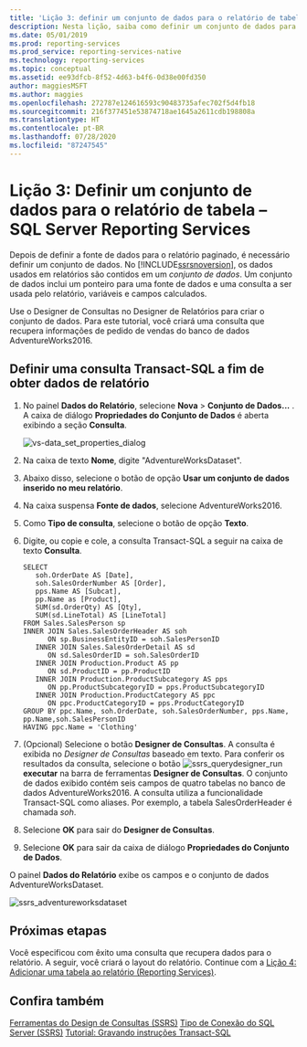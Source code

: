 ```yaml
---
title: 'Lição 3: definir um conjunto de dados para o relatório de tabela | Microsoft Docs'
description: Nesta lição, saiba como definir um conjunto de dados para o relatório de tabela no SSRS (SQL Server Reporting Services).
ms.date: 05/01/2019
ms.prod: reporting-services
ms.prod_service: reporting-services-native
ms.technology: reporting-services
ms.topic: conceptual
ms.assetid: ee93dfcb-8f52-4d63-b4f6-0d38e00fd350
author: maggiesMSFT
ms.author: maggies
ms.openlocfilehash: 272787e124616593c90483735afec702f5d4fb18
ms.sourcegitcommit: 216f377451e53874718ae1645a2611cdb198808a
ms.translationtype: HT
ms.contentlocale: pt-BR
ms.lasthandoff: 07/28/2020
ms.locfileid: "87247545"
---
```

# <a name="lesson-3-define-a-dataset-for-the-table-report---sql-server-reporting-services"></a>Lição 3: Definir um conjunto de dados para o relatório de tabela – SQL Server Reporting Services

Depois de definir a fonte de dados para o relatório paginado, é necessário definir um conjunto de dados. No [!INCLUDE[ssrsnoversion](../includes/ssrsnoversion-md.md)], os dados usados em relatórios são contidos em um *conjunto de dados*. Um conjunto de dados inclui um ponteiro para uma fonte de dados e uma consulta a ser usada pelo relatório, variáveis e campos calculados.

Use o Designer de Consultas no Designer de Relatórios para criar o conjunto de dados. Para este tutorial, você criará uma consulta que recupera informações de pedido de vendas do banco de dados AdventureWorks2016.

## <a name="define-a-transact-sql-query-for-report-data"></a>Definir uma consulta Transact-SQL a fim de obter dados de relatório  

1. No painel **Dados do Relatório**, selecione **Nova** > **Conjunto de Dados...** . A caixa de diálogo **Propriedades do Conjunto de Dados** é aberta exibindo a seção **Consulta**.

    ![vs-data_set_properties_dialog](media/lesson-3-defining-a-dataset-for-the-table-report-reporting-services/vs-dataset-properties-dialog.png)

2. Na caixa de texto **Nome**, digite "AdventureWorksDataset".

3. Abaixo disso, selecione o botão de opção **Usar um conjunto de dados inserido no meu relatório**.

4. Na caixa suspensa **Fonte de dados**, selecione AdventureWorks2016.

5. Como **Tipo de consulta**, selecione o botão de opção **Texto**.

6. Digite, ou copie e cole, a consulta Transact-SQL a seguir na caixa de texto **Consulta**.

    ```T-SQL
    SELECT
       soh.OrderDate AS [Date],
       soh.SalesOrderNumber AS [Order],
       pps.Name AS [Subcat],
       pp.Name as [Product],
       SUM(sd.OrderQty) AS [Qty],
       SUM(sd.LineTotal) AS [LineTotal]
    FROM Sales.SalesPerson sp
    INNER JOIN Sales.SalesOrderHeader AS soh
          ON sp.BusinessEntityID = soh.SalesPersonID
       INNER JOIN Sales.SalesOrderDetail AS sd
          ON sd.SalesOrderID = soh.SalesOrderID
       INNER JOIN Production.Product AS pp
          ON sd.ProductID = pp.ProductID
       INNER JOIN Production.ProductSubcategory AS pps
          ON pp.ProductSubcategoryID = pps.ProductSubcategoryID
       INNER JOIN Production.ProductCategory AS ppc
          ON ppc.ProductCategoryID = pps.ProductCategoryID
    GROUP BY ppc.Name, soh.OrderDate, soh.SalesOrderNumber, pps.Name, pp.Name,soh.SalesPersonID  
    HAVING ppc.Name = 'Clothing'
    ```

7. (Opcional) Selecione o botão **Designer de Consultas**. A consulta é exibida no *Designer de Consultas* baseado em texto. Para conferir os resultados da consulta, selecione o botão ![ssrs_querydesigner_run](media/ssrs-querydesigner-run.png) **executar** na barra de ferramentas **Designer de Consultas**. O conjunto de dados exibido contém seis campos de quatro tabelas no banco de dados AdventureWorks2016. A consulta utiliza a funcionalidade Transact-SQL como aliases. Por exemplo, a tabela SalesOrderHeader é chamada *soh*.

8. Selecione **OK** para sair do **Designer de Consultas**.

9. Selecione **OK** para sair da caixa de diálogo **Propriedades do Conjunto de Dados**.

O painel **Dados do Relatório** exibe os campos e o conjunto de dados AdventureWorksDataset.

   ![ssrs_adventureworksdataset](media/ssrs-adventureworksdataset.png)

## <a name="next-steps"></a>Próximas etapas

Você especificou com êxito uma consulta que recupera dados para o relatório. A seguir, você criará o layout do relatório. Continue com a [Lição 4: Adicionar uma tabela ao relatório &#40;Reporting Services&#41;](lesson-4-adding-a-table-to-the-report-reporting-services.md).

## <a name="see-also"></a>Confira também

[Ferramentas do Design de Consultas &#40;SSRS&#41;](../reporting-services/report-data/query-design-tools-ssrs.md)
[Tipo de Conexão do SQL Server &#40;SSRS&#41;](../reporting-services/report-data/sql-server-connection-type-ssrs.md)
[Tutorial: Gravando instruções Transact-SQL](../t-sql/tutorial-writing-transact-sql-statements.md)

